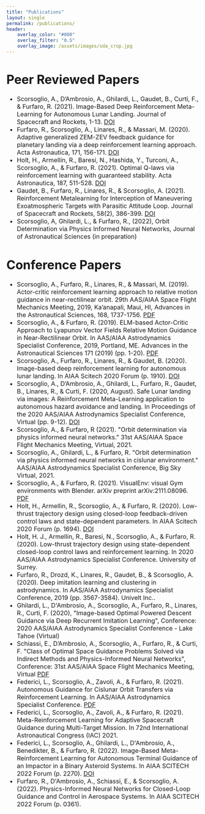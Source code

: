 ```yaml
---
title: "Publications"
layout: single
permalink: /publications/
header:
    overlay_color: "#000"
    overlay_filter: "0.5"
    overlay_image: /assets/images/sda_crop.jpg
---
```


<font size="3">

# Peer Reviewed Papers


* Scorsoglio, A., D’Ambrosio, A., Ghilardi, L., Gaudet, B., Curti, F., & Furfaro, R. (2021). Image-Based Deep Reinforcement Meta-Learning for Autonomous Lunar Landing. Journal of Spacecraft and Rockets, 1-13. [DOI](https://doi.org/10.2514/1.a35072)
* Furfaro, R., Scorsoglio, A., Linares, R., & Massari, M. (2020). Adaptive generalized ZEM-ZEV feedback guidance for planetary landing via a deep reinforcement learning approach. Acta Astronautica, 171, 156-171. [DOI](http://dx.doi.org/10.1016/j.actaastro.2020.02.051)
* Holt, H., Armellin, R., Baresi, N., Hashida, Y., Turconi, A., Scorsoglio, A., & Furfaro, R. (2021). Optimal Q-laws via reinforcement learning with guaranteed stability. Acta Astronautica, 187, 511-528. [DOI](https://doi.org/10.1016/j.actaastro.2021.07.010)
* Gaudet, B., Furfaro, R., Linares, R., & Scorsoglio, A. (2021). Reinforcement Metalearning for Interception of Maneuvering Exoatmospheric Targets with Parasitic Attitude Loop. Journal of Spacecraft and Rockets, 58(2), 386-399. [DOI](https://doi.org/10.2514/1.A34841)
* Scorsoglio, A, Ghilardi, L., & Furfaro, R., (2022), Orbit Determination via Physics Informed Neural Networks, Journal of Astronautical Sciences (in preparation) 

# Conference Papers

* Scorsoglio, A., Furfaro, R., Linares, R., & Massari, M. (2019). Actor-critic reinforcement learning approach to relative motion guidance in near-rectilinear orbit. 29th AAS/AIAA Space Flight Mechanics Meeting, 2019, Ka’anapali, Maui, HI, Advances in the Astronautical Sciences, 168, 1737-1756. [PDF](https://www.researchgate.net/profile/Richard-Linares/publication/331147324_Actor-Critic_Reinforcement_Learning_Approach_to_Relative_Motion_Guidance_in_Near-Rectilinear_Orbit/links/5c67667ba6fdcc404eb453bd/Actor-Critic-Reinforcement-Learning-Approach-to-Relative-Motion-Guidance-in-Near-Rectilinear-Orbit.pdf)
* Scorsoglio, A., & Furfaro, R. (2019). ELM-based Actor-Critic Approach to Lyapunov Vector Fields Relative Motion Guidance in Near-Rectilinear Orbit. In AAS/AIAA Astrodynamics Specialist Conference, 2019, Portland, ME. Advances in the Astronautical Sciences 171 (2019) (pp. 1-20). [PDF](https://www.researchgate.net/profile/Andrea-Scorsoglio/publication/340682520_ELM-based_Actor-Critic_Approach_to_Lyapunov_Vector_Fields_Relative_Motion_Guidance_in_Near-Rectilinear_Orbits/links/5e98fa43a6fdcca789200dca/ELM-based-Actor-Critic-Approach-to-Lyapunov-Vector-Fields-Relative-Motion-Guidance-in-Near-Rectilinear-Orbits.pdf)
* Scorsoglio, A., Furfaro, R., Linares, R., & Gaudet, B. (2020). Image-based deep reinforcement learning for autonomous lunar landing. In AIAA Scitech 2020 Forum (p. 1910). [DOI](http://dx.doi.org/10.2514/6.2020-1910)
* Scorsoglio, A., D’Ambrosio, A., Ghilardi, L., Furfaro, R., Gaudet, B., Linares, R., & Curti, F. (2020, August). Safe Lunar landing via images: A Reinforcement Meta-Learning application to autonomous hazard avoidance and landing. In Proceedings of the 2020 AAS/AIAA Astrodynamics Specialist Conference, Virtual (pp. 9-12). [DOI](https://www.researchgate.net/profile/Andrea-Scorsoglio/publication/343650361_Safe_lunar_landing_via_images_a_reinforcement_meta-learning_application_to_autonomous_hazard_avoidance_and_landing/links/60b94f15a6fdcc22ead3c19b/Safe-lunar-landing-via-images-a-reinforcement-meta-learning-application-to-autonomous-hazard-avoidance-and-landing.pdf)
* Scorsoglio, A., & Furfaro, R (2021). "Orbit determination via physics informed neural networks." 31st AAS/AIAA Space Flight Mechanics Meeting, Virtual, 2021.
* Scorsoglio, A., Ghilardi, L., & Furfaro, R. "Orbit determination via physics informed neural networks in cislunar environment." AAS/AIAA Astrodynamics Specialist Conference, Big Sky Virtual, 2021.
* Scorsoglio, A., & Furfaro, R. (2021). VisualEnv: visual Gym environments with Blender. arXiv preprint arXiv:2111.08096. [PDF](https://arxiv.org/pdf/2111.08096.pdf) 
* Holt, H., Armellin, R., Scorsoglio, A., & Furfaro, R. (2020). Low-thrust trajectory design using closed-loop feedback-driven control laws and state-dependent parameters. In AIAA Scitech 2020 Forum (p. 1694). [DOI](https://doi.org/10.2514/6.2020-1694) 
* Holt, H. J., Armellin, R., Baresi, N., Scorsoglio, A., & Furfaro, R. (2020). Low-thrust trajectory design using state-dependent closed-loop control laws and reinforcement learning. In 2020 AAS/AIAA Astrodynamics Specialist Conference. University of Surrey.
* Furfaro, R., Drozd, K., Linares, R., Gaudet, B., & Scorsoglio, A. (2020). Deep imitation learning and clustering in astrodynamics. In AAS/AIAA Astrodynamics Specialist Conference, 2019 (pp. 3567-3584). Univelt Inc..
* Ghilardi, L., D'Ambrosio, A., Scorsoglio, A., Furfaro, R., Linares, R., Curti, F. (2020), "Image-based Optimal Powered Descent Guidance via Deep Recurrent Imitation Learning", Conference: 2020 AAS/AIAA Astrodynamics Specialist Conference - Lake Tahoe (Virtual)
* Schiassi, E., D’Ambrosio, A., Scorsoglio, A., Furfaro, R., & Curti, F. "Class of Optimal Space Guidance Problems Solved via Indirect Methods and Physics-Informed Neural Networks", Conference: 31st AAS/AIAA Space Flight Mechanics Meeting, Virtual [PDF](https://www.researchgate.net/profile/Andrea-Dambrosio-4/publication/349044025_Class_of_Optimal_Space_Guidance_Problems_solved_via_Indirect_Methods_and_Physics-Informed_Neural_Networks/links/602c1107299bf1cc26cf24b1/Class-of-Optimal-Space-Guidance-Problems-solved-via-Indirect-Methods-and-Physics-Informed-Neural-Networks.pdf)
* Federici, L., Scorsoglio, A., Zavoli, A., & Furfaro, R. (2021). Autonomous Guidance for Cislunar Orbit Transfers via Reinforcement Learning. In AAS/AIAA Astrodynamics Specialist Conference. [PDF](https://www.researchgate.net/profile/Lorenzo-Federici/publication/353828924_Autonomous_Guidance_for_Cislunar_Orbit_Transfers_via_Reinforcement_Learning/links/612a31bf0360302a00618551/Autonomous-Guidance-for-Cislunar-Orbit-Transfers-via-Reinforcement-Learning.pdf)
* Federici, L., Scorsoglio, A., Zavoli, A., & Furfaro, R. (2021). Meta-Reinforcement Learning for Adaptive Spacecraft Guidance during Multi-Target Mission. In 72nd International Astronautical Congress (IAC) 2021.
* Federici, L., Scorsoglio, A., Ghilardi, L., D'Ambrosio, A., Benedikter, B., & Furfaro, R. (2022). Image-Based Meta-Reinforcement Learning for Autonomous Terminal Guidance of an Impactor in a Binary Asteroid Systems. In AIAA SCITECH 2022 Forum (p. 2270). [DOI](https://doi.org/10.2514/6.2022-2270)
* Furfaro, R., D'Ambrosio, A., Schiassi, E., & Scorsoglio, A. (2022). Physics-Informed Neural Networks for Closed-Loop Guidance and Control in Aerospace Systems. In AIAA SCITECH 2022 Forum (p. 0361).

</font>
